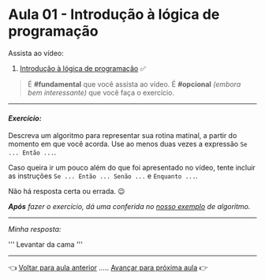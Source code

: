 # Aula 01 - Introdução à lógica de programação

Assista ao vídeo: 

  1. [Introdução à lógica de programação](https://www.youtube.com/watch?v=HXddFUe6VPU) ✅

> É **#fundamental** que você assista ao vídeo. É **#opcional** _(embora bem interessante)_ que você faça o exercício.

---

#### _Exercício:_

Descreva um algoritmo para representar sua rotina matinal, a partir do momento em que você acorda. Use ao menos duas vezes a expressão `Se ... Então ...`. 

Caso queira ir um pouco além do que foi apresentado no vídeo, tente incluir as instruções `Se ... Então ... Senão ...` e `Enquanto ...`. 

Não há resposta certa ou errada. 😉

_**Após** fazer o exercício, dá uma conferida no [nosso exemplo](resolucao.md) de algoritmo._ 

---

_Minha resposta:_

''' Levantar da cama '''

---

👈 [Voltar para aula anterior](../aula00/aula.md) ..... [Avançar para próxima aula](../aula02/aula.md) 👉
